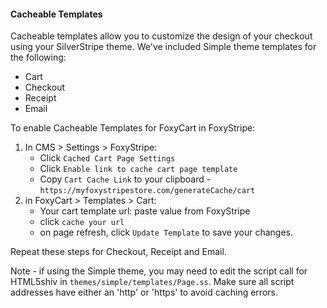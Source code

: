 #### Cacheable Templates

Cacheable templates allow you to customize the design of your checkout using your SilverStripe theme. We've included Simple theme templates for the following:

* Cart
* Checkout
* Receipt
* Email

To enable Cacheable Templates for FoxyCart in FoxyStripe:

1. In CMS > Settings > FoxyStripe:
	*	Click `Cached Cart Page Settings`
	*	Click `Enable link to cache cart page template`
	*	Copy `Cart Cache Link` to your clipboard - `https://myfoxystripestore.com/generateCache/cart`
2. in FoxyCart > Templates > Cart:
	*	Your cart template url: paste value from FoxyStripe
	*	click `cache your url`
	*	on page refresh, click `Update Template` to save your changes.

Repeat these steps for Checkout, Receipt and Email.

Note - if using the Simple theme, you may need to edit the script call for HTML5shiv in `themes/simple/templates/Page.ss`. Make sure all script addresses have either an 'http' or 'https' to avoid caching errors.